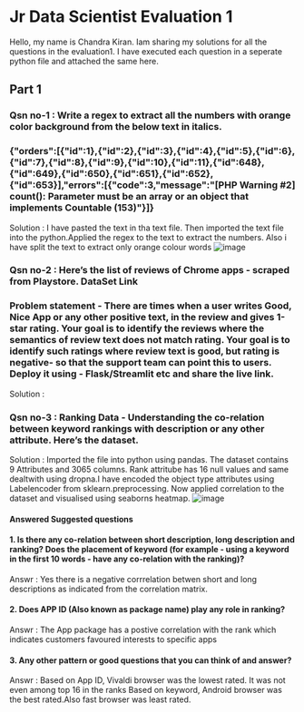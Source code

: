 # Jr Data Scientist Evaluation 1
Hello, my name is Chandra Kiran. Iam sharing my solutions for all the questions in the evaluation1. I have executed each question in a seperate python file and attached the same here. 
## Part 1
### Qsn no-1 : Write a regex to extract all the numbers with orange color background from the below text in italics.
### {"orders":[{"id":1},{"id":2},{"id":3},{"id":4},{"id":5},{"id":6},{"id":7},{"id":8},{"id":9},{"id":10},{"id":11},{"id":648},{"id":649},{"id":650},{"id":651},{"id":652},{"id":653}],"errors":[{"code":3,"message":"[PHP Warning #2] count(): Parameter must be an array or an object that implements Countable (153)"}]}
Solution : I have pasted the text in tha text file. Then imported the text file into the python.Applied the regex to the text to extract the numbers. Also i have split the text  to extract only orange colour words
![image](https://user-images.githubusercontent.com/108783651/177749280-f1b82efd-e003-4d09-93d2-0299727ca73d.png)

### Qsn no-2 : Here’s the list of reviews of Chrome apps - scraped from Playstore.  DataSet Link
### Problem statement - There are times when a user writes Good, Nice App or any other positive text, in the review and gives 1-star rating. Your goal is to identify the reviews where the semantics of review text does not match rating. Your goal is to identify such ratings where review text is good, but rating is negative- so that the support team can point this to users. Deploy it using - Flask/Streamlit etc and share the live link. 
Solution : 



### Qsn no-3 : Ranking Data - Understanding the co-relation between keyword rankings with description or any other attribute. Here’s the dataset. 
Solution : Imported the file into python using pandas. The dataset contains 9 Attributes and 3065 columns. Rank attritube has 16 null values and same dealtwith using dropna.I have encoded the object type attributes using Labelencoder from sklearn.preprocessing. 
Now applied correlation to the dataset and visualised using seaborns heatmap. 
![image](https://user-images.githubusercontent.com/108783651/177752624-90be5472-bcea-4f74-b722-472f6a35f438.png)

#### Answered Suggested questions
#### 1.	Is there any co-relation between short description, long description and ranking? Does the placement of keyword (for example - using a keyword in the first 10 words - have any co-relation with the ranking)?
Answr : Yes there is a negative corrrelation betwen short and long descriptions as indicated from the correlation matrix.
#### 2.	Does APP ID (Also known as package name) play any role in ranking?  
Answr : The App package has a postive correlation with the rank which indicates customers favoured interests to specific apps
#### 3.	Any other pattern or good questions that you can think of and answer?
Answr : Based on App ID, Vivaldi browser was the lowest rated. It was not even among top 16 in the ranks
        Based on keyword, Android browser was the best rated.Also fast browser was least rated. 
